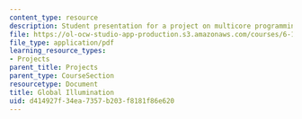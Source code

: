 ```yaml
---
content_type: resource
description: Student presentation for a project on multicore programming.
file: https://ol-ocw-studio-app-production.s3.amazonaws.com/courses/6-189-multicore-programming-primer-january-iap-2007/d414927f34ea7357b203f8181f86e620_glblilluminatn.pdf
file_type: application/pdf
learning_resource_types:
- Projects
parent_title: Projects
parent_type: CourseSection
resourcetype: Document
title: Global Illumination
uid: d414927f-34ea-7357-b203-f8181f86e620
---
```

